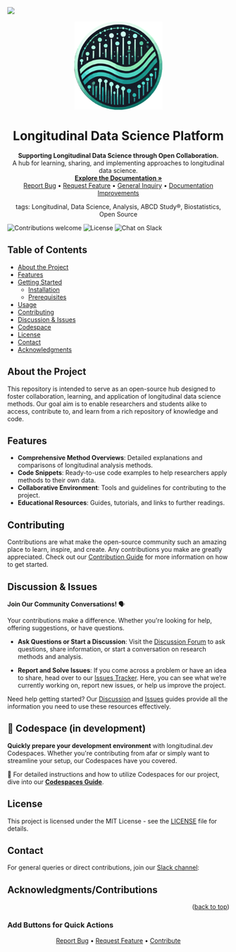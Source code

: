 




<a name="readme-top"></a>

[![](https://github.com/codespaces/badge.svg)](https://codespaces.new/beginDevSci/longitudinal-dev?quickstart=1)



<p align="center">
  <a href="https://github.com/beginDevSci/longitudinal-dev">
    <img src="/public/logo.svg" alt="Logo" width="200" height="200"/>
  </a>
</p>

<h1 align="center">Longitudinal Data Science Platform</h1>

<p align="center">
  <strong>Supporting Longitudinal Data Science through Open Collaboration.</strong>
  <br />
  A hub for learning, sharing, and implementing approaches to longitudinal data science.
  <br />
  <a href="https://github.com/beginDevSci/longitudinal-dev"><strong>Explore the Documentation »</strong></a>
  <br />
  <!-- Link to report a bug using the bug-report.yml issue template -->
  <a href="https://github.com/beginDevSci/longitudinal-dev/issues/new?template=bug-report.yml">Report Bug</a> •
  <!-- Link to request a feature using the feature-request.yml issue template -->
  <a href="https://github.com/beginDevSci/longitudinal-dev/issues/new?template=feature-request.yml">Request Feature</a> •
  <!-- Link to a general inquiry using the general-inquiry.yml issue template -->
  <a href="https://github.com/beginDevSci/longitudinal-dev/issues/new?template=general-inquiry.yml">General Inquiry</a> •
  <!-- Link to request documentation improvements using the documentation-improvements.yml issue template -->
  <a href="https://github.com/beginDevSci/longitudinal-dev/issues/new?template=documentation-improvements.yml">Documentation Improvements</a>
</p>

<p align="center">
tags: Longitudinal, Data Science, Analysis, ABCD Study®, Biostatistics, Open Source
</p>

![Contributions welcome](https://img.shields.io/badge/contributions-welcome-brightgreen.svg)
![License](https://img.shields.io/badge/license-MIT-blue.svg)
![Chat on Slack](https://img.shields.io/badge/chat-on%20slack-yellow.svg)

## Table of Contents
- [About the Project](#about-the-project)
- [Features](#features)
- [Getting Started](#getting-started)
  - [Installation](#installation)
  - [Prerequisites](#prerequisites)
- [Usage](#usage)
- [Contributing](#contributing)
- [Discussion & Issues](#discussion--issues)
- [Codespace](#codespace)
- [License](#license)
- [Contact](#contact)
- [Acknowledgments](#acknowledgments)

## About the Project

This repository is intended to serve as an open-source hub designed to foster collaboration, learning, and application of longitudinal data science methods. Our goal aim is to enable researchers and students alike to access, contribute to, and learn from a rich repository of knowledge and code.

## Features

- **Comprehensive Method Overviews**: Detailed explanations and comparisons of longitudinal analysis methods.
- **Code Snippets**: Ready-to-use code examples to help researchers apply methods to their own data.
- **Collaborative Environment**: Tools and guidelines for contributing to the project.
- **Educational Resources**: Guides, tutorials, and links to further readings.

## Contributing
Contributions are what make the open-source community such an amazing place to learn, inspire, and create. Any contributions you make are greatly appreciated. Check out our [Contribution Guide](.github/Contributing.md) for more information on how to get started.

## Discussion & Issues

**Join Our Community Conversations!** 🗣️

Your contributions make a difference. Whether you're looking for help, offering suggestions, or have questions.

- **Ask Questions or Start a Discussion**: Visit the [Discussion Forum](.github/Discussions.md) to ask questions, share information, or start a conversation on research methods and analysis.

- **Report and Solve Issues**: If you come across a problem or have an idea to share, head over to our [Issues Tracker](.github/Issues.md). Here, you can see what we’re currently working on, report new issues, or help us improve the project.

Need help getting started? Our [Discussion](.github/Discussions.md) and [Issues](.github/Issues.md) guides provide all the information you need to use these resources effectively.

## 🚀 Codespace (in development)

**Quickly prepare your development environment** with longitudinal.dev Codespaces. Whether you're contributing from afar or simply want to streamline your setup, our Codespaces have you covered. 

📘 For detailed instructions and how to utilize Codespaces for our project, dive into our [**Codespaces Guide**](.github/Codespaces.md).

## License
This project is licensed under the MIT License - see the [LICENSE](.github/LICENSE.md) file for details.

## Contact
For general queries or direct contributions, join our [Slack channel](https://github.com/beginDevSci/longitudinal-dev):

## Acknowledgments/Contributions


<p align="right">(<a href="#readme-top">back to top</a>)</p>


### Add Buttons for Quick Actions
<p align="center">
  <a href=".github/issues/new?assignees=&labels=bug&template=bug_report.md">Report Bug</a> •
  <a href=".github/issues/new?assignees=&labels=enhancement&template=feature_request.md">Request Feature</a> •
  <a href=".github/Contributing.md">Contribute</a>
</p>


